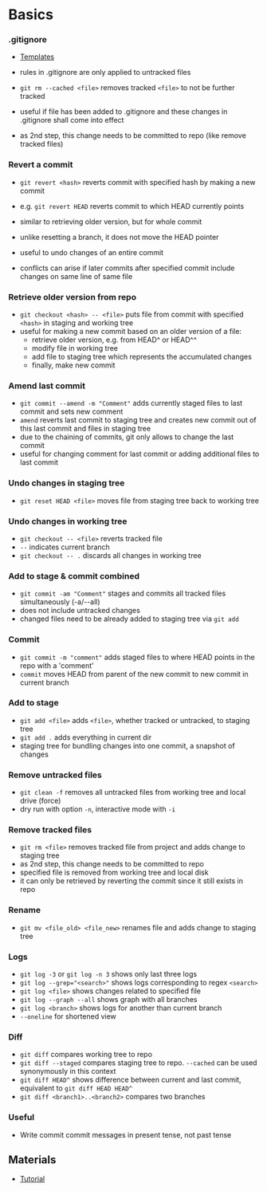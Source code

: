 # Basics


### .gitignore

- [Templates](https://github.com/github/gitignore)
- rules in .gitignore are only applied to untracked files

- `git rm --cached <file>` removes tracked `<file>` to not be further tracked
 - useful if file has been added to .gitignore and these changes in .gitignore shall come into effect
 - as 2nd step, this change needs to be committed to repo (like remove tracked files)


### Revert a commit

- `git revert <hash>` reverts commit with specified hash by making a new commit
- e.g. `git revert HEAD` reverts commit to which HEAD currently points

- similar to retrieving older version, but for whole commit
- unlike resetting a branch, it does not move the HEAD pointer 
- useful to undo changes of an entire commit
- conflicts can arise if later commits after specified commit include changes on same line of same file


### Retrieve older version from repo

- `git checkout <hash> -- <file>` puts file from commit with specified `<hash>` in staging and working tree
- useful for making a new commit based on an older version of a file:
    - retrieve older version, e.g. from HEAD^ or HEAD^^
    - modify file in working tree
    - add file to staging tree which represents the accumulated changes
    - finally, make new commit 


### Amend last commit

- `git commit --amend -m "Comment"` adds currently staged files to last commit and sets new comment
- `amend` reverts last commit to staging tree and creates new commit out of this last commit and files in staging tree
- due to the chaining of commits, git only allows to change the last commit
- useful for changing comment for last commit or adding additional files to last commit


### Undo changes in staging tree

- `git reset HEAD <file>` moves file from staging tree back to working tree


### Undo changes in working tree

- `git checkout -- <file>` reverts tracked file
- `--` indicates current branch
- `git checkout -- .` discards all changes in working tree


### Add to stage & commit combined

- `git commit -am "Comment"` stages and commits all tracked files simultaneously (-a/--all)
- does not include untracked changes
- changed files need to be already added to staging tree via `git add`


### Commit

- `git commit -m "comment"` adds staged files to where HEAD points in the repo with a 'comment'
- `commit` moves HEAD from parent of the new commit to new commit in current branch


### Add to stage

- `git add <file>` adds `<file>`, whether tracked or untracked, to staging tree
- `git add .` adds everything in current dir
- staging tree for bundling changes into one commit, a snapshot of changes


### Remove untracked files

- `git clean -f` removes all untracked files from working tree and local drive (force)
- dry run with option `-n`, interactive mode with `-i`


### Remove tracked files

- `git rm <file>` removes tracked file from project and adds change to staging tree
- as 2nd step, this change needs to be committed to repo
- specified file is removed from working tree and local disk
- it can only be retrieved by reverting the commit since it still exists in repo


### Rename

- `git mv <file_old> <file_new>` renames file and adds change to staging tree


### Logs

- `git log -3` or `git log -n 3` shows only last three logs
- `git log --grep="<search>"` shows logs corresponding to regex `<search>`
- `git log <file>` shows changes related to specified file
- `git log --graph --all` shows graph with all branches
- `git log <branch>` shows logs for another than current branch
- `--oneline` for shortened view


### Diff

- `git diff` compares working tree to repo
- `git diff --staged` compares staging tree to repo. `--cached` can be used synonymously in this context
- `git diff HEAD^` shows difference between current and last commit, equivalent to `git diff HEAD HEAD^`
- `git diff <branch1>..<branch2>` compares two branches


### Useful

- Write commit commit messages in present tense, not past tense


## Materials

- [Tutorial](https://www.lynda.com/Git-tutorials/Git-Essential-Training-Basics-REVISION-2019-Q1/5030978-2.html)
